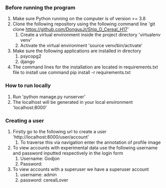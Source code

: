 ### Before running the program
1. Make sure Python running on the computer is of version >= 3.8
1. Clone the following repository using the following command line 'git clone https://github.com/DongusJr/Ship_O_Cereal_H17'
    1. Create a virtual environment inside the project directory 'virtualenv venv'
    1. Activate the virtual environment 'source venv/bin/activate'
1. Make sure the following applications are installed in directory
    1. psycopg2
    1. django
1. The command lines for the installation are located in requirements.txt file to install use command pip install -r requirements.txt

### How to run locally
1. Run 'python manage.py runserver'
1. The localhost will be generated in your local environment 'localhost:8000'

### Creating a user
1. Firstly go to the following url to create a user 'http://localhost:8000/user/account'
    1. To traverse this via navigation enter the annotation of profile image
1. To view accounts with experimental data use the following username and password inputted respectively in the login form
    1. Username: Godjon
    1. Password: 
1. To view accounts with a superuser we have a superuser account
    1. username: admin
    1. password: cerealLover